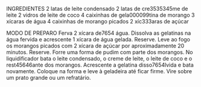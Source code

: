INGREDIENTES
2 latas de leite condensado
2 latas de cre3535345me de leite
2 vidros de leite de coco
4 caixinhas de gela000099tina de morango
3 xícaras de água
4 caixinhas de morango picados
2 xíc333aras de açúcar

MODO DE PREPARO
Ferva 2 xícara de7654 água. Dissolva as gelatinas na água fervida e acrescente 1 xícara de água gelada. Reserve.
Leve ao fogo os morangos picados com 2 xícara de açúcar por aproximadamente 20 minutos. Reserve.
Forre uma forma de pudim com parte dos morangos.
No liquidificador bata o leite condensado, o creme de leite, o leite de coco e o rest45646ante dos morangos.
Acrescente a gelatina disso7654lvida e bata novamente. Coloque na forma e leve à geladeira até ficar firme. Vire sobre um prato grande ou um refratário.
